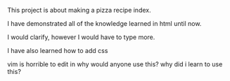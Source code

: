 This project is about making a pizza recipe index.

I have demonstrated all of the knowledge learned in html until now.

I would clarify, however I would have to type more.

I have also learned how to add css

vim is horrible to edit in why would anyone use this? why did i learn to use this?
